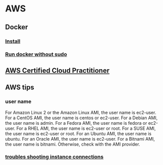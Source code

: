 # AWS

## Docker

### [Install](https://docs.docker.com/engine/install/debian/)

### [Run docker without sudo](https://docs.docker.com/engine/install/linux-postinstall/)

## [AWS Certified Cloud Practitioner](./ccp.md)

## AWS tips

### user name

For Amazon Linux 2 or the Amazon Linux AMI, the user name is ec2-user.
For a CentOS AMI, the user name is centos or ec2-user.
For a Debian AMI, the user name is admin.
For a Fedora AMI, the user name is fedora or ec2-user.
For a RHEL AMI, the user name is ec2-user or root.
For a SUSE AMI, the user name is ec2-user or root.
For an Ubuntu AMI, the user name is ubuntu.
For an Oracle AMI, the user name is ec2-user.
For a Bitnami AMI, the user name is bitnami.
Otherwise, check with the AMI provider.

### [troubles shooting instance connections](https://docs.aws.amazon.com/AWSEC2/latest/UserGuide/TroubleshootingInstancesConnecting.html#TroubleshootingInstancesConnectionTimeout)
